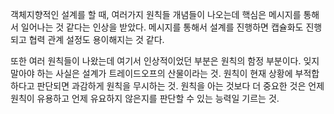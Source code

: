 객체지향적인 설계를 할 때, 여러가지 원칙들 개념들이 나오는데 핵심은 메시지를 통해서 일어나는 것 같다는 인상을 받았다. 
메시지를 통해서 설계를 진행하면 캡슐화도 진행되고 협력 관계 설정도 용이해지는 것 같다.

또한 여러 원칙들이 나왔는데 여기서 인상적이었던 부분은 원칙의 함정 부분이다.
잊지 말아야 하는 사실은 설계가 트레이드오프의 산물이라는 것. 
원칙이 현재 상황에 부적합하다고 판단되면 과감하게 원칙을 무시하는 것.
원칙을 아는 것보다 더 중요한 것은 언제 원칙이 유용하고 언제 유요하지 않은지를 판단할 수 있는 능력일 기르는 것.
